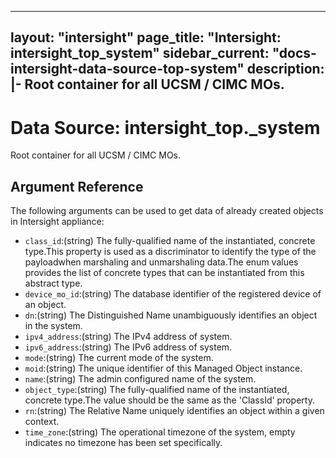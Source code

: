
---
layout: "intersight"
page_title: "Intersight: intersight_top_system"
sidebar_current: "docs-intersight-data-source-top-system"
description: |-
Root container for all UCSM / CIMC MOs.
---

# Data Source: intersight_top._system
Root container for all UCSM / CIMC MOs.
## Argument Reference
The following arguments can be used to get data of already created objects in Intersight appliance:
* `class_id`:(string) The fully-qualified name of the instantiated, concrete type.This property is used as a discriminator to identify the type of the payloadwhen marshaling and unmarshaling data.The enum values provides the list of concrete types that can be instantiated from this abstract type. 
* `device_mo_id`:(string) The database identifier of the registered device of an object. 
* `dn`:(string) The Distinguished Name unambiguously identifies an object in the system. 
* `ipv4_address`:(string) The IPv4 address of system. 
* `ipv6_address`:(string) The IPv6 address of system. 
* `mode`:(string) The current mode of the system. 
* `moid`:(string) The unique identifier of this Managed Object instance. 
* `name`:(string) The admin configured name of the system. 
* `object_type`:(string) The fully-qualified name of the instantiated, concrete type.The value should be the same as the 'ClassId' property. 
* `rn`:(string) The Relative Name uniquely identifies an object within a given context. 
* `time_zone`:(string) The operational timezone of the system, empty indicates no timezone has been set specifically. 
